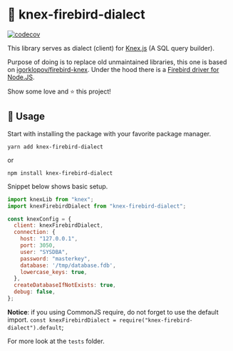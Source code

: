 # 👾 knex-firebird-dialect

[![codecov](https://codecov.io/gh/Tomas2D/knex-firebird-dialect/branch/master/graph/badge.svg?token=SQA7VM6XIV)](https://codecov.io/gh/Tomas2D/knex-firebird-dialect)

This library serves as dialect (client) for [Knex.js](https://github.com/knex/knex) (A SQL query builder). 

Purpose of doing is to replace old unmaintained libraries, this one is based on [igorklopov/firebird-knex](https://github.com/igorklopov/firebird-knex).
Under the hood there is a [Firebird driver for Node.JS](https://github.com/hgourvest/node-firebird). 

Show some love and ⭐️ this project!

## 🚀 Usage

Start with installing the package with your favorite package manager.

```
yarn add knex-firebird-dialect
```

or

```
npm install knex-firebird-dialect
```

Snippet below shows basic setup.

```javascript
import knexLib from "knex";
import knexFirebirdDialect from "knex-firebird-dialect";

const knexConfig = {
  client: knexFirebirdDialect,
  connection: {
    host: "127.0.0.1",
    port: 3050,
    user: "SYSDBA",
    password: "masterkey",
    database: '/tmp/database.fdb',
    lowercase_keys: true,
  },
  createDatabaseIfNotExists: true,
  debug: false,
};
```

**Notice**: if you using CommonJS require, do not forget to use the default import. `const knexFirebirdDialect = require("knex-firebird-dialect").default`;

For more look at the `tests` folder.
